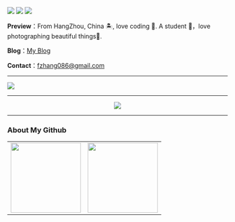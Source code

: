 ![](https://img.shields.io/badge/Java-1.8-brightgreen)
![](https://img.shields.io/badge/Python-3.7-brightgreen)
![](https://img.shields.io/badge/Html-15-brightgreen)

  **Preview**：From HangZhou, China 🏝, love coding 🐍. A student 🏫，love photographing beautiful things🌿.

  **Blog**：[My Blog](https://sfhjavaer.tech/)

  **Contact**：fzhang086@gmail.com
  
---
<img align="center" src="https://github-readme-streak-stats.herokuapp.com/?user=SFHJavaer&theme=radical&hide_border=true" />

---
<!-- GitHub 奖杯🏆 -->
<div align="center">
	<img  src="https://github-profile-trophy.vercel.app/?username=sfhjavaer&theme=gruvbox&row=1&column=7&no-frame=true&no-bg=true" /><br>
</div>

---
### About My Github
<div align="center">
  <table style="width:100%;">
    <tr>
      <!-- 第一个图片 -->
      <td align="center">
	  <img height='160' src="https://github-readme-stats.vercel.app/api?username=sfhjavaer&show_icons=true&theme=tokyonight" align="center" />
       <!-- <img height='150' weight='100' src="https://github-readme-stats.vercel.app/api?username=sfhjavaer&hide_title=true&show_icons=true&line_height=21text_color=000&icon_color=000&bg_color=0,ea6161,ffc64d,fffc4d,52fa5a&theme=graywhite" /> -->
      </td>
      <!-- 第二个图片 -->
      <td align="center">
	<img height='160' src="https://github-readme-stats.vercel.app/api/top-langs/?username=sfhjavaer&hide=html,css,ruby,javascript,Makefile,Less,TypeScript,Starlark,Groovy,Batchfile&layout=compact&langs_count=8&theme=tokyonight" />
        <!-- <img height='150' src="https://github-readme-stats.vercel.app/api/top-langs/?username=sfhjavaer&hide_title=true&hide_border=true&layout=compact&langs_count=6&text_color=000&icon_color=fff&bg_color=0,52fa5a,4dfcff,c64dff&theme=graywhite" /> -->
      </td>
    </tr>
  </table>
</div>

